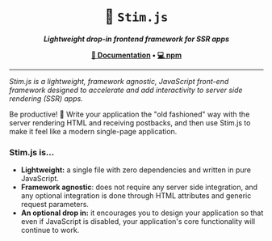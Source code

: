 <h1 align="center">💉 <code>Stim.js</code></h1>
<p align="center"><strong><em>Lightweight drop-in frontend framework for SSR apps</em></strong></p>

<p align="center"><strong><a href="https://stimjs.readthedocs.io/en/latest/" target="_blank">📕 Documentation</a>  •  <a href="https://www.npmjs.com/package/stim.js">💻 npm</a></strong></p>

---

*Stim.js is a lightweight, framework agnostic, JavaScript front-end framework designed to accelerate and add interactivity to server side rendering (SSR) apps.*

Be productive! 🙂 Write your application the "old fashioned" way with the server rendering HTML and receiving postbacks, and then use Stim.js to make it feel like a modern single-page application.

### Stim.js is...
- **Lightweight:** a single file with zero dependencies and written in pure JavaScript.
- **Framework agnostic**: does not require any server side integration, and any optional integration is done through HTML attributes and generic request parameters.
- **An optional drop in:** it encourages you to design your application so that even if JavaScript is disabled, your application's core functionality will continue to work.
